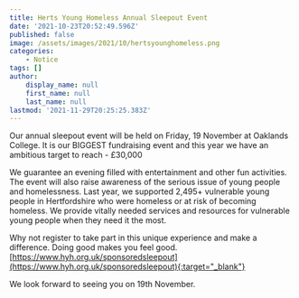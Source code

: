 ```yaml
---
title: Herts Young Homeless Annual Sleepout Event
date: '2021-10-23T20:52:49.596Z'
published: false
image: /assets/images/2021/10/hertsyounghomeless.png
categories:
    - Notice
tags: []
author:
    display_name: null
    first_name: null
    last_name: null
lastmod: '2021-11-29T20:25:25.383Z'
---
```


Our annual sleepout event will be held on Friday, 19 November at Oaklands College.  It is our BIGGEST fundraising event and this year we have an ambitious target to reach - £30,000 

We guarantee an evening filled with entertainment and other fun activities. The event will also raise awareness of the serious issue of young people and homelessness.  Last year, we supported 2,495+ vulnerable young people in Hertfordshire who were homeless or at risk of becoming homeless.  We provide vitally needed services and resources for vulnerable young people when they need it the most.

Why not register to take part in this unique experience and make a difference.  Doing good makes you feel good. [https://www.hyh.org.uk/sponsoredsleepout](https://www.hyh.org.uk/sponsoredsleepout){:target="_blank"} 

We look forward to seeing you on 19th November.
